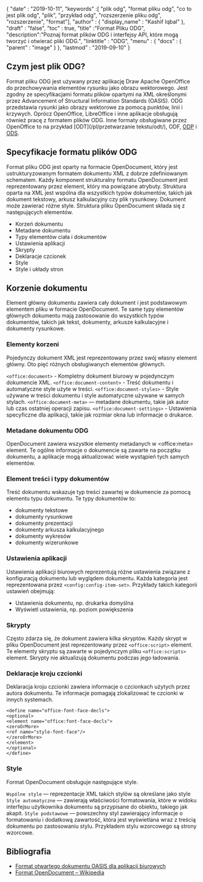{
  "date" : "2019-10-11",
  "keywords" :[ "plik odg", "format pliku odg", "co to jest plik odg", "plik", "przykład odg", "rozszerzenie pliku odg", "rozszerzenie", "format"],
  "author" : {
    "display_name" : "Kashif Iqbal"
},
  "draft" : "false",
  "toc" : true,
  "title" :"Format Pliku ODG",
  "description":"Poznaj format plików ODG i interfejsy API, które mogą tworzyć i otwierać pliki ODG.",
  "linktitle" : "ODG",
  "menu" : {
    "docs" : {
      "parent" : "image"
}
},
  "lastmod" : "2019-09-10"
}

## Czym jest plik ODG?

Format pliku ODG jest używany przez aplikację Draw Apache OpenOffice do przechowywania elementów rysunku jako obrazu wektorowego. Jest zgodny ze specyfikacjami formatu plików opartymi na XML określonymi przez Advancement of Structural Information Standards (OASIS). ODG przedstawia rysunki jako obrazy wektorowe za pomocą punktów, linii i krzywych. Oprócz OpenOffice, LibreOffice i inne aplikacje obsługują również pracę z formatem plików ODG. Inne formaty obsługiwane przez OpenOffice to na przykład [ODT](/pl/przetwarzanie tekstu/odt/), ODF, [ODP](/pl/presentation/odp/) i [ODS](/pl/spreadsheet/ods/).


## Specyfikacje formatu plików ODG

Format pliku ODG jest oparty na formacie OpenDocument, który jest ustrukturyzowanym formatem dokumentu XML z dobrze zdefiniowanym schematem.
Każdy komponent strukturalny formatu OpenDocument jest reprezentowany przez element, który ma powiązane atrybuty. Struktura oparta na XML jest wspólna dla wszystkich typów dokumentów, takich jak dokument tekstowy, arkusz kalkulacyjny czy plik rysunkowy. Dokument może zawierać różne style. Struktura pliku OpenDocument składa się z następujących elementów.
* Korzeń dokumentu
* Metadane dokumentu
* Typy elementów ciała i dokumentów
* Ustawienia aplikacji
* Skrypty
* Deklaracje czcionek
* Style
* Style i układy stron

## Korzenie dokumentu ##

Element główny dokumentu zawiera cały dokument i jest podstawowym elementem pliku w formacie OpenDocument. Te same typy elementów głównych dokumentu mają zastosowanie do wszystkich typów dokumentów, takich jak tekst, dokumenty, arkusze kalkulacyjne i dokumenty rysunkowe.

### Elementy korzeni ###
Pojedynczy dokument XML jest reprezentowany przez swój własny element główny. Oto pięć różnych obsługiwanych elementów głównych.

`<office:document>` - Kompletny dokument biurowy w pojedynczym dokumencie XML.
`<office:document-content>` - Treść dokumentu i automatyczne style użyte w treści.
`<office:document-styles>` - Style używane w treści dokumentu i style automatyczne używane w samych stylach.
`<office:document-meta>` — metadane dokumentu, takie jak autor lub czas ostatniej operacji zapisu.
`<office:document-settings>` - Ustawienia specyficzne dla aplikacji, takie jak rozmiar okna lub informacje o drukarce.

### Metadane dokumentu ODG ###
OpenDocument zawiera wszystkie elementy metadanych w \<office:meta> element. Te ogólne informacje o dokumencie są zawarte na początku dokumentu, a aplikacje mogą aktualizować wiele wystąpień tych samych elementów.

### Element treści i typy dokumentów ###
Treść dokumentu wskazuje typ treści zawartej w dokumencie za pomocą elementu typu dokumentu. Te typy dokumentów to:
* dokumenty tekstowe
* dokumenty rysunkowe
* dokumenty prezentacji
* dokumenty arkusza kalkulacyjnego
* dokumenty wykresów
* dokumenty wizerunkowe

### Ustawienia aplikacji ###
Ustawienia aplikacji biurowych reprezentują różne ustawienia związane z konfiguracją dokumentu lub wyglądem dokumentu. Każda kategoria jest reprezentowana przez `<config:config-item-set>`. Przykłady takich kategorii ustawień obejmują:
* Ustawienia dokumentu, np. drukarka domyślna
* Wyświetl ustawienia, np. poziom powiększenia

### Skrypty ###
Często zdarza się, że dokument zawiera kilka skryptów. Każdy skrypt w pliku OpenDocument jest reprezentowany przez `<office:script>` element. Te elementy skryptu są zawarte w pojedynczym pliku `<office:scripts>` element. Skrypty nie aktualizują dokumentu podczas jego ładowania.

### Deklaracje kroju czcionki ###

Deklaracja kroju czcionki zawiera informacje o czcionkach użytych przez autora dokumentu. Te informacje pomagają zlokalizować te czcionki w innych systemach.
```
<define name="office-font-face-decls">
<optional>
<element name="office:font-face-decls">
<zeroOrMore>
<ref name="style-font-face"/>
</zeroOrMore>
</element>
</optional>
</define>
```
### Style ###
Format OpenDocument obsługuje następujące style.

`Wspólne style` — reprezentacje XML takich stylów są określane jako style
`Style automatyczne` — zawierają właściwości formatowania, które w widoku interfejsu użytkownika dokumentu są przypisane do obiektu, takiego jak akapit.
`Style podstawowe` — powszechny styl zawierający informacje o formatowaniu i dodatkową zawartość, która jest wyświetlana wraz z treścią dokumentu po zastosowaniu stylu. Przykładem stylu wzorcowego są strony wzorcowe.

## Bibliografia ##
* [Format otwartego dokumentu OASIS dla aplikacji biurowych](https://www.oasis-open.org/committees/tc_home.php?wg_abbrev=office)
* [Format OpenDocument – Wikipedia](https://en.wikipedia.org/wiki/OpenDocument)

